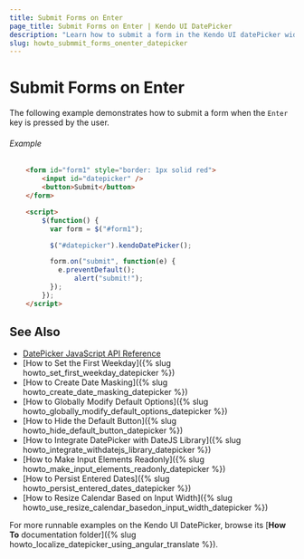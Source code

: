 ```yaml
---
title: Submit Forms on Enter
page_title: Submit Forms on Enter | Kendo UI DatePicker
description: "Learn how to submit a form in the Kendo UI datePicker widget when users press `Enter`."
slug: howto_submmit_forms_onenter_datepicker
---
```


# Submit Forms on Enter

The following example demonstrates how to submit a form when the `Enter` key is pressed by the user.

###### Example

```html
    <form id="form1" style="border: 1px solid red">
   	    <input id="datepicker" />
        <button>Submit</button>
    </form>

    <script>
        $(function() {
          var form = $("#form1");

          $("#datepicker").kendoDatePicker();

          form.on("submit", function(e) {
            e.preventDefault();
                alert("submit!");    
          });
        });
    </script>
```

## See Also

* [DatePicker JavaScript API Reference](/api/javascript/ui/datepicker)
* [How to Set the First Weekday]({% slug howto_set_first_weekday_datepicker %})
* [How to Create Date Masking]({% slug howto_create_date_masking_datepicker %})
* [How to Globally Modify Default Options]({% slug howto_globally_modify_default_options_datepicker %})
* [How to Hide the Default Button]({% slug howto_hide_default_button_datepicker %})
* [How to Integrate DatePicker with DateJS Library]({% slug howto_integrate_withdatejs_library_datepicker %})
* [How to Make Input Elements Readonly]({% slug howto_make_input_elements_readonly_datepicker %})
* [How to Persist Entered Dates]({% slug howto_persist_entered_dates_datepicker %})
* [How to Resize Calendar Based on Input Width]({% slug howto_use_resize_calendar_basedon_input_width_datepicker %})

For more runnable examples on the Kendo UI DatePicker, browse its [**How To** documentation folder]({% slug howto_localize_datepicker_using_angular_translate %}).
